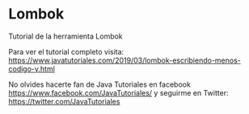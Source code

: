 # Lombok
Tutorial de la herramienta Lombok

Para ver el tutorial completo visita: https://www.javatutoriales.com/2019/03/lombok-escribiendo-menos-codigo-y.html

No olvides hacerte fan de Java Tutoriales en facebook https://www.facebook.com/JavaTutoriales/ y seguirme en Twitter: https://twitter.com/JavaTutoriales

